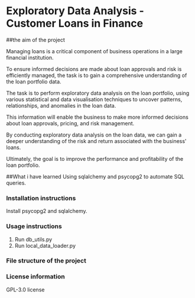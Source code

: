 # Exploratory Data Analysis - Customer Loans in Finance

##the aim of the project

Managing loans is a critical component of business operations in a large financial institution.

To ensure informed decisions are made about loan approvals and risk is efficiently managed, the task is to gain a comprehensive understanding of the loan portfolio data.

The task is to perform exploratory data analysis on the loan portfolio, using various statistical and data visualisation techniques to uncover patterns, relationships, and anomalies in the loan data.

This information will enable the business to make more informed decisions about loan approvals, pricing, and risk management.

By conducting exploratory data analysis on the loan data, we can gain a deeper understanding of the risk and return associated with the business' loans.

Ultimately, the goal is to improve the performance and profitability of the loan portfolio.

##What i have learned 
Using sqlalchemy and psycopg2 to automate SQL queries.



   
  
   ### Installation instructions
   Install psycopg2 and sqlalchemy.
   ### Usage instructions
   1. Run db_utils.py
   2. Run local_data_loader.py
   ### File structure of the project
   ### License information
   GPL-3.0 license 

